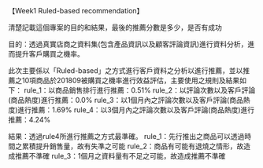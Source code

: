 【Week1 Ruled-based recommendation】

清楚記載這個專案的目的和結果，最後的推薦分數是多少，是否有成功

目的：透過真實店商之資料集(包含產品資訊以及顧客評論資訊)進行資料分析，進而提升客戶購買之機率。

此次主要係以「Ruled-based」之方式進行客戶資料之分析以進行推薦，並以推薦之10項商品於201809被購買之機率進行效益評估，主要使用之規則及結果如下：
rule_1：以商品銷售排行進行推薦：0.51%
rule_2：以評論次數以及客戶評論(商品熱度)進行推薦：0.0%
rule_3：以1個月內之評論次數以及客戶評論(商品熱度)進行推薦：1.69%
rule_4：以3個月內之評論次數以及客戶評論(商品熱度)進行推薦：4.24%

結果：透過rule4所進行推薦之方式最準確。
rule_1：先行推出之商品可以透過時間之累積提升銷售量，故有失準之可能
rule_2：商品有可能有退燒之情形，故造成推薦不準確
rule_3：1個月之資料量有不足之可能，故造成推薦不準確

